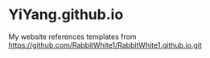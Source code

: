 # YiYang.github.io
My website references templates from https://github.com/RabbitWhite1/RabbitWhite1.github.io.git

